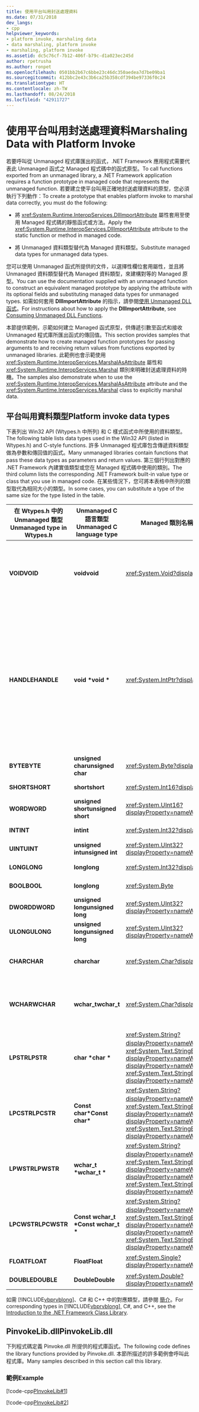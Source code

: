 ```yaml
---
title: 使用平台叫用封送處理資料
ms.date: 07/31/2018
dev_langs:
- cpp
helpviewer_keywords:
- platform invoke, marshaling data
- data marshaling, platform invoke
- marshaling, platform invoke
ms.assetid: dc5c76cf-7b12-406f-b79c-d1a023ec245d
author: rpetrusha
ms.author: ronpet
ms.openlocfilehash: 0501bb2b67c6bbe23c46dc350aedea7d7be09ba1
ms.sourcegitcommit: 412bbc2e43c3b6ca25b358cdf394be97336f0c24
ms.translationtype: HT
ms.contentlocale: zh-TW
ms.lasthandoff: 08/24/2018
ms.locfileid: "42911727"
---
```

# <a name="marshaling-data-with-platform-invoke"></a><span data-ttu-id="d3d28-102">使用平台叫用封送處理資料</span><span class="sxs-lookup"><span data-stu-id="d3d28-102">Marshaling Data with Platform Invoke</span></span>
<span data-ttu-id="d3d28-103">若要呼叫從 Unmanaged 程式庫匯出的函式，.NET Framework 應用程式需要代表此 Unmanaged 函式之 Managed 程式碼中的函式原型。</span><span class="sxs-lookup"><span data-stu-id="d3d28-103">To call functions exported from an unmanaged library, a .NET Framework application requires a function prototype in managed code that represents the unmanaged function.</span></span> <span data-ttu-id="d3d28-104">若要建立使平台叫用正確地封送處理資料的原型，您必須執行下列動作：</span><span class="sxs-lookup"><span data-stu-id="d3d28-104">To create a prototype that enables platform invoke to marshal data correctly, you must do the following:</span></span>  
  
-   <span data-ttu-id="d3d28-105">將 <xref:System.Runtime.InteropServices.DllImportAttribute> 屬性套用至使用 Managed 程式碼的靜態函式或方法。</span><span class="sxs-lookup"><span data-stu-id="d3d28-105">Apply the <xref:System.Runtime.InteropServices.DllImportAttribute> attribute to the static function or method in managed code.</span></span>  
  
-   <span data-ttu-id="d3d28-106">將 Unmanaged 資料類型替代為 Managed 資料類型。</span><span class="sxs-lookup"><span data-stu-id="d3d28-106">Substitute managed data types for unmanaged data types.</span></span>  
  
 <span data-ttu-id="d3d28-107">您可以使用 Unmanaged 函式所提供的文件，以選擇性欄位套用屬性，並且將 Unmanaged 資料類型替代為 Managed 資料類型，來建構對等的 Managed 原型。</span><span class="sxs-lookup"><span data-stu-id="d3d28-107">You can use the documentation supplied with an unmanaged function to construct an equivalent managed prototype by applying the attribute with its optional fields and substituting managed data types for unmanaged types.</span></span> <span data-ttu-id="d3d28-108">如需如何套用 **DllImportAttribute** 的指示，請參閱[使用 Unmanaged DLL 函式](../../../docs/framework/interop/consuming-unmanaged-dll-functions.md)。</span><span class="sxs-lookup"><span data-stu-id="d3d28-108">For instructions about how to apply the **DllImportAttribute**, see [Consuming Unmanaged DLL Functions](../../../docs/framework/interop/consuming-unmanaged-dll-functions.md).</span></span>  
  
 <span data-ttu-id="d3d28-109">本節提供範例，示範如何建立 Managed 函式原型，供傳遞引數至函式和接收 Unmanaged 程式庫所匯出函式的傳回值。</span><span class="sxs-lookup"><span data-stu-id="d3d28-109">This section provides samples that demonstrate how to create managed function prototypes for passing arguments to and receiving return values from functions exported by unmanaged libraries.</span></span> <span data-ttu-id="d3d28-110">此範例也會示範使用 <xref:System.Runtime.InteropServices.MarshalAsAttribute> 屬性和 <xref:System.Runtime.InteropServices.Marshal> 類別來明確封送處理資料的時機。</span><span class="sxs-lookup"><span data-stu-id="d3d28-110">The samples also demonstrate when to use the <xref:System.Runtime.InteropServices.MarshalAsAttribute> attribute and the <xref:System.Runtime.InteropServices.Marshal> class to explicitly marshal data.</span></span>  
  
## <a name="platform-invoke-data-types"></a><span data-ttu-id="d3d28-111">平台叫用資料類型</span><span class="sxs-lookup"><span data-stu-id="d3d28-111">Platform invoke data types</span></span>  
 <span data-ttu-id="d3d28-112">下表列出 Win32 API (Wtypes.h 中所列) 和 C 樣式函式中所使用的資料類型。</span><span class="sxs-lookup"><span data-stu-id="d3d28-112">The following table lists data types used in the Win32 API (listed in Wtypes.h) and C-style functions.</span></span> <span data-ttu-id="d3d28-113">許多 Unmanaged 程式庫包含傳遞資料類型做為參數和傳回值的函式。</span><span class="sxs-lookup"><span data-stu-id="d3d28-113">Many unmanaged libraries contain functions that pass these data types as parameters and return values.</span></span> <span data-ttu-id="d3d28-114">第三個行列出對應的 .NET Framework 內建實值類型或您在 Managed 程式碼中使用的類別。</span><span class="sxs-lookup"><span data-stu-id="d3d28-114">The third column lists the corresponding .NET Framework built-in value type or class that you use in managed code.</span></span> <span data-ttu-id="d3d28-115">在某些情況下，您可將本表格中所列的類型取代為相同大小的類型。</span><span class="sxs-lookup"><span data-stu-id="d3d28-115">In some cases, you can substitute a type of the same size for the type listed in the table.</span></span>  
  
|<span data-ttu-id="d3d28-116">在 Wtypes.h 中的 Unmanaged 類型</span><span class="sxs-lookup"><span data-stu-id="d3d28-116">Unmanaged type in Wtypes.h</span></span>|<span data-ttu-id="d3d28-117">Unmanaged C 語言類型</span><span class="sxs-lookup"><span data-stu-id="d3d28-117">Unmanaged C language type</span></span>|<span data-ttu-id="d3d28-118">Managed 類別名稱</span><span class="sxs-lookup"><span data-stu-id="d3d28-118">Managed class name</span></span>|<span data-ttu-id="d3d28-119">描述</span><span class="sxs-lookup"><span data-stu-id="d3d28-119">Description</span></span>|  
|--------------------------------|-------------------------------|------------------------|-----------------|  
|<span data-ttu-id="d3d28-120">**VOID**</span><span class="sxs-lookup"><span data-stu-id="d3d28-120">**VOID**</span></span>|<span data-ttu-id="d3d28-121">**void**</span><span class="sxs-lookup"><span data-stu-id="d3d28-121">**void**</span></span>|<xref:System.Void?displayProperty=nameWithType>|<span data-ttu-id="d3d28-122">套用至未傳回值的函式。</span><span class="sxs-lookup"><span data-stu-id="d3d28-122">Applied to a function that does not return a value.</span></span>|
|<span data-ttu-id="d3d28-123">**HANDLE**</span><span class="sxs-lookup"><span data-stu-id="d3d28-123">**HANDLE**</span></span>|<span data-ttu-id="d3d28-124">**void \***</span><span class="sxs-lookup"><span data-stu-id="d3d28-124">**void \***</span></span>|<xref:System.IntPtr?displayProperty=nameWithType>|<span data-ttu-id="d3d28-125">在 32 位元 Windows 作業系統上為 32 位元，在 64 位元 Windows 作業系統上為 64 位元。</span><span class="sxs-lookup"><span data-stu-id="d3d28-125">32 bits on 32-bit Windows operating systems, 64 bits on 64-bit Windows operating systems.</span></span>|  
|<span data-ttu-id="d3d28-126">**BYTE**</span><span class="sxs-lookup"><span data-stu-id="d3d28-126">**BYTE**</span></span>|<span data-ttu-id="d3d28-127">**unsigned char**</span><span class="sxs-lookup"><span data-stu-id="d3d28-127">**unsigned char**</span></span>|<xref:System.Byte?displayProperty=nameWithType>|<span data-ttu-id="d3d28-128">8 位元</span><span class="sxs-lookup"><span data-stu-id="d3d28-128">8 bits</span></span>|  
|<span data-ttu-id="d3d28-129">**SHORT**</span><span class="sxs-lookup"><span data-stu-id="d3d28-129">**SHORT**</span></span>|<span data-ttu-id="d3d28-130">**short**</span><span class="sxs-lookup"><span data-stu-id="d3d28-130">**short**</span></span>|<xref:System.Int16?displayProperty=nameWithType>|<span data-ttu-id="d3d28-131">16 位元</span><span class="sxs-lookup"><span data-stu-id="d3d28-131">16 bits</span></span>|  
|<span data-ttu-id="d3d28-132">**WORD**</span><span class="sxs-lookup"><span data-stu-id="d3d28-132">**WORD**</span></span>|<span data-ttu-id="d3d28-133">**unsigned short**</span><span class="sxs-lookup"><span data-stu-id="d3d28-133">**unsigned short**</span></span>|<xref:System.UInt16?displayProperty=nameWithType>|<span data-ttu-id="d3d28-134">16 位元</span><span class="sxs-lookup"><span data-stu-id="d3d28-134">16 bits</span></span>|  
|<span data-ttu-id="d3d28-135">**INT**</span><span class="sxs-lookup"><span data-stu-id="d3d28-135">**INT**</span></span>|<span data-ttu-id="d3d28-136">**int**</span><span class="sxs-lookup"><span data-stu-id="d3d28-136">**int**</span></span>|<xref:System.Int32?displayProperty=nameWithType>|<span data-ttu-id="d3d28-137">32 位元</span><span class="sxs-lookup"><span data-stu-id="d3d28-137">32 bits</span></span>|  
|<span data-ttu-id="d3d28-138">**UINT**</span><span class="sxs-lookup"><span data-stu-id="d3d28-138">**UINT**</span></span>|<span data-ttu-id="d3d28-139">**unsigned int**</span><span class="sxs-lookup"><span data-stu-id="d3d28-139">**unsigned int**</span></span>|<xref:System.UInt32?displayProperty=nameWithType>|<span data-ttu-id="d3d28-140">32 位元</span><span class="sxs-lookup"><span data-stu-id="d3d28-140">32 bits</span></span>|  
|<span data-ttu-id="d3d28-141">**LONG**</span><span class="sxs-lookup"><span data-stu-id="d3d28-141">**LONG**</span></span>|<span data-ttu-id="d3d28-142">**long**</span><span class="sxs-lookup"><span data-stu-id="d3d28-142">**long**</span></span>|<xref:System.Int32?displayProperty=nameWithType>|<span data-ttu-id="d3d28-143">32 位元</span><span class="sxs-lookup"><span data-stu-id="d3d28-143">32 bits</span></span>|  
|<span data-ttu-id="d3d28-144">**BOOL**</span><span class="sxs-lookup"><span data-stu-id="d3d28-144">**BOOL**</span></span>|<span data-ttu-id="d3d28-145">**long**</span><span class="sxs-lookup"><span data-stu-id="d3d28-145">**long**</span></span>|<xref:System.Byte>|<span data-ttu-id="d3d28-146">32 位元</span><span class="sxs-lookup"><span data-stu-id="d3d28-146">32 bits</span></span>|  
|<span data-ttu-id="d3d28-147">**DWORD**</span><span class="sxs-lookup"><span data-stu-id="d3d28-147">**DWORD**</span></span>|<span data-ttu-id="d3d28-148">**unsigned long**</span><span class="sxs-lookup"><span data-stu-id="d3d28-148">**unsigned long**</span></span>|<xref:System.UInt32?displayProperty=nameWithType>|<span data-ttu-id="d3d28-149">32 位元</span><span class="sxs-lookup"><span data-stu-id="d3d28-149">32 bits</span></span>|  
|<span data-ttu-id="d3d28-150">**ULONG**</span><span class="sxs-lookup"><span data-stu-id="d3d28-150">**ULONG**</span></span>|<span data-ttu-id="d3d28-151">**unsigned long**</span><span class="sxs-lookup"><span data-stu-id="d3d28-151">**unsigned long**</span></span>|<xref:System.UInt32?displayProperty=nameWithType>|<span data-ttu-id="d3d28-152">32 位元</span><span class="sxs-lookup"><span data-stu-id="d3d28-152">32 bits</span></span>|  
|<span data-ttu-id="d3d28-153">**CHAR**</span><span class="sxs-lookup"><span data-stu-id="d3d28-153">**CHAR**</span></span>|<span data-ttu-id="d3d28-154">**char**</span><span class="sxs-lookup"><span data-stu-id="d3d28-154">**char**</span></span>|<xref:System.Char?displayProperty=nameWithType>|<span data-ttu-id="d3d28-155">使用 ANSI 裝飾。</span><span class="sxs-lookup"><span data-stu-id="d3d28-155">Decorate with ANSI.</span></span>|  
|<span data-ttu-id="d3d28-156">**WCHAR**</span><span class="sxs-lookup"><span data-stu-id="d3d28-156">**WCHAR**</span></span>|<span data-ttu-id="d3d28-157">**wchar_t**</span><span class="sxs-lookup"><span data-stu-id="d3d28-157">**wchar_t**</span></span>|<xref:System.Char?displayProperty=nameWithType>|<span data-ttu-id="d3d28-158">使用 Unicode 裝飾。</span><span class="sxs-lookup"><span data-stu-id="d3d28-158">Decorate with Unicode.</span></span>|  
|<span data-ttu-id="d3d28-159">**LPSTR**</span><span class="sxs-lookup"><span data-stu-id="d3d28-159">**LPSTR**</span></span>|<span data-ttu-id="d3d28-160">**char \***</span><span class="sxs-lookup"><span data-stu-id="d3d28-160">**char \***</span></span>|<span data-ttu-id="d3d28-161"><xref:System.String?displayProperty=nameWithType> 或 <xref:System.Text.StringBuilder?displayProperty=nameWithType></span><span class="sxs-lookup"><span data-stu-id="d3d28-161"><xref:System.String?displayProperty=nameWithType> or <xref:System.Text.StringBuilder?displayProperty=nameWithType></span></span>|<span data-ttu-id="d3d28-162">使用 ANSI 裝飾。</span><span class="sxs-lookup"><span data-stu-id="d3d28-162">Decorate with ANSI.</span></span>|  
|<span data-ttu-id="d3d28-163">**LPCSTR**</span><span class="sxs-lookup"><span data-stu-id="d3d28-163">**LPCSTR**</span></span>|<span data-ttu-id="d3d28-164">**Const char\***</span><span class="sxs-lookup"><span data-stu-id="d3d28-164">**Const char\***</span></span>|<span data-ttu-id="d3d28-165"><xref:System.String?displayProperty=nameWithType> 或 <xref:System.Text.StringBuilder?displayProperty=nameWithType></span><span class="sxs-lookup"><span data-stu-id="d3d28-165"><xref:System.String?displayProperty=nameWithType> or <xref:System.Text.StringBuilder?displayProperty=nameWithType></span></span>|<span data-ttu-id="d3d28-166">使用 ANSI 裝飾。</span><span class="sxs-lookup"><span data-stu-id="d3d28-166">Decorate with ANSI.</span></span>|  
|<span data-ttu-id="d3d28-167">**LPWSTR**</span><span class="sxs-lookup"><span data-stu-id="d3d28-167">**LPWSTR**</span></span>|<span data-ttu-id="d3d28-168">**wchar_t \***</span><span class="sxs-lookup"><span data-stu-id="d3d28-168">**wchar_t \***</span></span>|<span data-ttu-id="d3d28-169"><xref:System.String?displayProperty=nameWithType> 或 <xref:System.Text.StringBuilder?displayProperty=nameWithType></span><span class="sxs-lookup"><span data-stu-id="d3d28-169"><xref:System.String?displayProperty=nameWithType> or <xref:System.Text.StringBuilder?displayProperty=nameWithType></span></span>|<span data-ttu-id="d3d28-170">使用 Unicode 裝飾。</span><span class="sxs-lookup"><span data-stu-id="d3d28-170">Decorate with Unicode.</span></span>|  
|<span data-ttu-id="d3d28-171">**LPCWSTR**</span><span class="sxs-lookup"><span data-stu-id="d3d28-171">**LPCWSTR**</span></span>|<span data-ttu-id="d3d28-172">**Const wchar_t \***</span><span class="sxs-lookup"><span data-stu-id="d3d28-172">**Const wchar_t \***</span></span>|<span data-ttu-id="d3d28-173"><xref:System.String?displayProperty=nameWithType> 或 <xref:System.Text.StringBuilder?displayProperty=nameWithType></span><span class="sxs-lookup"><span data-stu-id="d3d28-173"><xref:System.String?displayProperty=nameWithType> or <xref:System.Text.StringBuilder?displayProperty=nameWithType></span></span>|<span data-ttu-id="d3d28-174">使用 Unicode 裝飾。</span><span class="sxs-lookup"><span data-stu-id="d3d28-174">Decorate with Unicode.</span></span>|  
|<span data-ttu-id="d3d28-175">**FLOAT**</span><span class="sxs-lookup"><span data-stu-id="d3d28-175">**FLOAT**</span></span>|<span data-ttu-id="d3d28-176">**Float**</span><span class="sxs-lookup"><span data-stu-id="d3d28-176">**Float**</span></span>|<xref:System.Single?displayProperty=nameWithType>|<span data-ttu-id="d3d28-177">32 位元</span><span class="sxs-lookup"><span data-stu-id="d3d28-177">32 bits</span></span>|  
|<span data-ttu-id="d3d28-178">**DOUBLE**</span><span class="sxs-lookup"><span data-stu-id="d3d28-178">**DOUBLE**</span></span>|<span data-ttu-id="d3d28-179">**Double**</span><span class="sxs-lookup"><span data-stu-id="d3d28-179">**Double**</span></span>|<xref:System.Double?displayProperty=nameWithType>|<span data-ttu-id="d3d28-180">64 位元</span><span class="sxs-lookup"><span data-stu-id="d3d28-180">64 bits</span></span>|  
  
 <span data-ttu-id="d3d28-181">如需 [!INCLUDE[vbprvblong](../../../includes/vbprvblong-md.md)]、C# 和 C++ 中的對應類型，請參閱 [簡介](../../../docs/standard/class-library-overview.md)。</span><span class="sxs-lookup"><span data-stu-id="d3d28-181">For corresponding types in [!INCLUDE[vbprvblong](../../../includes/vbprvblong-md.md)], C#, and C++, see the [Introduction to the .NET Framework Class Library](../../../docs/standard/class-library-overview.md).</span></span>  
  
## <a name="pinvokelibdll"></a><span data-ttu-id="d3d28-182">PinvokeLib.dll</span><span class="sxs-lookup"><span data-stu-id="d3d28-182">PinvokeLib.dll</span></span>  
 <span data-ttu-id="d3d28-183">下列程式碼定義 Pinvoke.dll 所提供的程式庫函式。</span><span class="sxs-lookup"><span data-stu-id="d3d28-183">The following code defines the library functions provided by Pinvoke.dll.</span></span> <span data-ttu-id="d3d28-184">本節所描述的許多範例會呼叫此程式庫。</span><span class="sxs-lookup"><span data-stu-id="d3d28-184">Many samples described in this section call this library.</span></span>  
  
### <a name="example"></a><span data-ttu-id="d3d28-185">範例</span><span class="sxs-lookup"><span data-stu-id="d3d28-185">Example</span></span>  
 [!code-cpp[PInvokeLib#1](../../../samples/snippets/cpp/VS_Snippets_CLR/pinvokelib/cpp/pinvokelib.cpp#1)]  
  
 [!code-cpp[PInvokeLib#2](../../../samples/snippets/cpp/VS_Snippets_CLR/pinvokelib/cpp/pinvokelib.h#2)]
